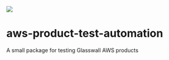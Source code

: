 ![](https://github.com/filetrust/aws-product-test-automation/workflows/Upload%20Python%20Package/badge.svg)

# aws-product-test-automation
A small package for testing Glasswall AWS products
